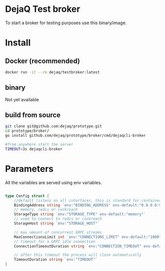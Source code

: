 # DejaQ Test broker

To start a broker for testing purposes use this binary/image.

# Install

## Docker (recommended)

```bash
docker run -it --rm dejaq/testbroker:latest
```

## binary
Not yet available 

## build from source

```bash
git clone git@github.com:dejaq/prototype.git
cd prototype/broker/
go install github.com/dejaq/prototype/broker/cmd/dejaqcli-broker

#from anywhere start the server 
TIMEOUT=3s dejaqcli-broker

```

# Parameters

All the variables are served using env variables.

```go

type Config struct {
	//default listens on all interfaces, this is standard for containers
	BindingAddress string `env:"BINDING_ADDRESS" env-default:"0.0.0.0:9000"`
	// memory, redis or cockroach
	StorageType string `env:"STORAGE_TYPE" env-default:"memory"`
	// used to connect to redis or cockroach
	StorageHost string `env:"STORAGE_HOST"`

	// max amount of concurrent GRPC streams
	MaxConnectionsLimit int `env:"CONNECTIONS_LIMIT" env-default:"1000"`
	// timeout for a GRPC idle connection
	ConnectionTimeoutDuration string `env:"CONNECTION_TIMEOUT" env-default:"120s"`

	// after this timeout the process will close automatically
	TimeoutDuration string `env:"TIMEOUT"`
}
```